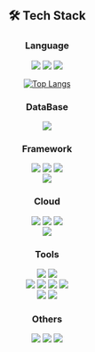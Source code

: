<div align=center>

## 🛠️ Tech Stack
  
### Language
<img src="https://img.shields.io/badge/Java-FF7800?style=for-the-badge&logo=java&logoColor=white"/>
<img src="https://img.shields.io/badge/JavaScript-F7DF1E?style=for-the-badge&logo=JavaScript&logoColor=white"/>
<img src="https://img.shields.io/badge/Python-3776AB?style=for-the-badge&logo=Python&logoColor=white"/>
  
[![Top Langs](https://github-readme-stats-2vzqbb842-kim-changgyu.vercel.app/api/top-langs/?username=Kim-Changgyu&hide=jupyter%20notebook&layout=compact)](https://github.com/anuraghazra/github-readme-stats)
  
### DataBase
<img src="https://img.shields.io/badge/MySQL-4479A1?style=for-the-badge&logo=MySQL&logoColor=white"/>

### Framework
<img src="https://img.shields.io/badge/Spring-6DB33F?style=for-the-badge&logo=Spring&logoColor=white"/>
<img src="https://img.shields.io/badge/Spring Boot-6DB33F?style=for-the-badge&logo=Spring Boot&logoColor=white"/>
<img src="https://img.shields.io/badge/Spring Data JPA-6DB33F?style=for-the-badge&logo=Spring Boot&logoColor=white"/>
<br>
<img src="https://img.shields.io/badge/Django-092E20?style=for-the-badge&logo=Django&logoColor=white"/>

### Cloud
<img src="https://img.shields.io/badge/Amazon EC2-FF9900?style=for-the-badge&logo=Amazon EC2&logoColor=white"/>
<img src="https://img.shields.io/badge/Amazon S3-569A31?style=for-the-badge&logo=Amazon S3&logoColor=white"/>
<img src="https://img.shields.io/badge/Amazon RDS-527FFF?style=for-the-badge&logo=Amazon RDS&logoColor=white"/>
<br>
<img src="https://img.shields.io/badge/Github Actions-2088FF?style=for-the-badge&logo=Github Actions&logoColor=white"/>

### Tools
<img src="https://img.shields.io/badge/IntelliJ IDEA-000000?style=for-the-badge&logo=IntelliJ IDEA&logoColor=white"/>
<img src="https://img.shields.io/badge/Visual Studio Code-007ACC?style=for-the-badge&logo=Visual Studio Code&logoColor=white"/>
<br>
<img src="https://img.shields.io/badge/GitHub-181717?style=for-the-badge&logo=GitHub&logoColor=white"/>
<img src="https://img.shields.io/badge/Notion-000000?style=for-the-badge&logo=Notion&logoColor=white"/>
<img src="https://img.shields.io/badge/Slack-4A154B?style=for-the-badge&logo=Slack&logoColor=white"/>
<img src="https://img.shields.io/badge/Jira-0052CC?style=for-the-badge&logo=Jira&logoColor=white"/>
<br>
<img src="https://img.shields.io/badge/Postman-FF6C37?style=for-the-badge&logo=Postman&logoColor=white"/>
<img src="https://img.shields.io/badge/Swagger-85EA2D?style=for-the-badge&logo=Swagger&logoColor=white"/>

### Others
<img src="https://img.shields.io/badge/macOS-000000?style=for-the-badge&logo=macOS&logoColor=white"/>
<img src="https://img.shields.io/badge/Windows-0078D6?style=for-the-badge&logo=Windows&logoColor=white"/>
<img src="https://img.shields.io/badge/Ubuntu-E95420?style=for-the-badge&logo=Ubuntu&logoColor=white"/>
  
</div>
